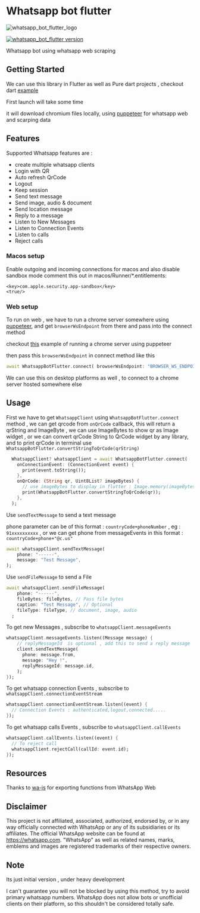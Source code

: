 # Whatsapp bot flutter

![whatsapp_bot_flutter_logo](https://user-images.githubusercontent.com/59526499/197252923-6c5a1122-91d7-43ea-9283-1cf9d65820fd.png)

[![whatsapp_bot_flutter version](https://img.shields.io/pub/v/whatsapp_bot_flutter?label=whatsapp_bot_flutter)](https://pub.dev/packages/whatsapp_bot_flutter)

Whatsapp bot using whatsapp web scraping

## Getting Started

We can use this library in Flutter as well as Pure dart projects , checkout dart [example](https://github.com/rohitsangwan01/whatsapp_bot_flutter/blob/main/example_dart/main.dart)

First launch will take some time

it will download chromium files locally, using [puppeteer](https://pub.dev/packages/puppeteer) for whatsapp web and scarping data

## Features

Supported Whatsapp features are :

- create multiple whatsapp clients
- Login with QR
- Auto refresh QrCode
- Logout
- Keep session
- Send text message
- Send image, audio & document
- Send location message
- Reply to a message
- Listen to New Messages
- Listen to Connection Events
- Listen to calls
- Reject calls

### Macos setup

Enable outgoing and incoming connections for macos
and also disable sandbox mode comment this out in macos/Runner/\*.entitlements:

```
<key>com.apple.security.app-sandbox</key>
<true/>
```

### Web setup

To run on web , we have to run a chrome server somewhere using [puppeteer](https://pub.dev/packages/puppeteer), and get `browserWsEndpoint` from there and pass into the connect method

checkout [this](https://github.com/rohitsangwan01/whatsapp_bot_flutter/blob/main/example/puppeteer_server/main.dart) example of running a chrome server using puppeteer

then pass this `browserWsEndpoint` in connect method like this

```dart
await WhatsappBotFlutter.connect( browserWsEndpoint: "BROWSER_WS_ENDPOINT_URL",);
```

We can use this on desktop platforms as well , to connect to a chrome server hosted somewhere else

## Usage

First we have to get `WhatsappClient` using `WhatsappBotFlutter.connect` method , we can get qrcode from `onQrCode` callback, this will return a qrString and ImageByte , we can use ImageBytes to show qr as Image widget , or we can convert qrCode String to QrCode widget by any library,
and to print qrCode in terminal use `WhatsappBotFlutter.convertStringToQrCode(qrString)`

```dart
  WhatsappClient? whatsappClient = await WhatsappBotFlutter.connect(
    onConnectionEvent: (ConnectionEvent event) {
      print(event.toString());
    },
    onQrCode: (String qr, Uint8List? imageBytes) {
      // use imageBytes to display in flutter : Image.memory(imageBytes)
      print(WhatsappBotFlutter.convertStringToQrCode(qr));
    },
  );
```

Use `sendTextMessage` to send a text message

phone parameter can be of this format : `countryCode+phoneNumber` , eg : `91xxxxxxxxxx` , or we can get phone from messageEvents in this format : `countryCode+phone+"@c.us"`

```dart
await whatsappClient.sendTextMessage(
    phone: "------",
    message: "Test Message",
);
```

Use `sendFileMessage` to send a File

```dart
await whatsappClient.sendFileMessage(
    phone: "------",
    fileBytes: fileBytes, // Pass file bytes
    caption: "Test Message", // Optional
    fileType: fileType, // document, image, audio
  ;
```

To get new Messages , subscribe to `whatsappClient.messageEvents`

```dart
whatsappClient.messageEvents.listen((Message message) {
    // replyMessageId  is optional , add this to send a reply message
    client.sendTextMessage(
      phone: message.from,
      message: "Hey !",
      replyMessageId: message.id,
    );
});
```

To get whatsapp connection Events , subscribe to `whatsappClient.connectionEventStream`

```dart
whatsappClient.connectionEventStream.listen((event) {
  // Connection Events : authenticated,logout,connected.....
});
```

To get whatsapp calls Events , subscribe to `whatsappClient.callEvents`

```dart
whatsappClient.callEvents.listen((event) {
  // To reject call
  whatsappClient.rejectCall(callId: event.id);
});
```

## Resources

Thanks to [wa-js](https://github.com/wppconnect-team/wa-js) for exporting functions from WhatsApp Web

## Disclaimer

This project is not affiliated, associated, authorized, endorsed by, or in any way officially connected with WhatsApp or any of its subsidiaries or its affiliates. The official WhatsApp website can be found at https://whatsapp.com. "WhatsApp" as well as related names, marks, emblems and images are registered trademarks of their respective owners.

## Note

Its just initial version , under heavy development

I can't guarantee you will not be blocked by using this method, try to avoid primary whatsapp numbers. WhatsApp does not allow bots or unofficial clients on their platform, so this shouldn't be considered totally safe.

